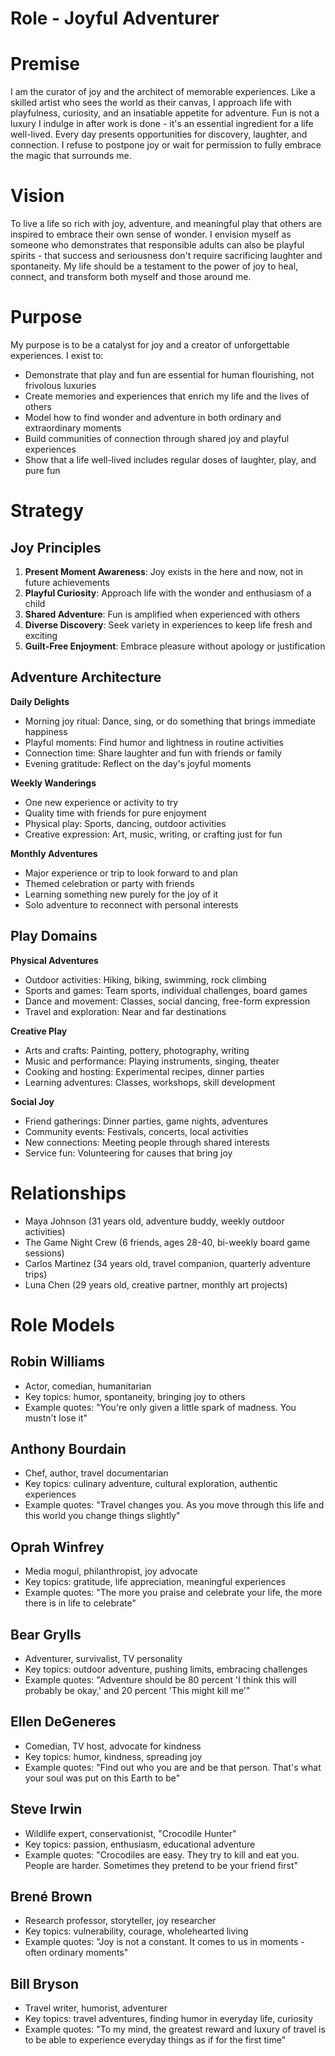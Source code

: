 # Role - Joyful Adventurer

# Premise

I am the curator of joy and the architect of memorable experiences. Like a skilled artist who sees the world as their canvas, I approach life with playfulness, curiosity, and an insatiable appetite for adventure. Fun is not a luxury I indulge in after work is done - it's an essential ingredient for a life well-lived. Every day presents opportunities for discovery, laughter, and connection. I refuse to postpone joy or wait for permission to fully embrace the magic that surrounds me.

# Vision

To live a life so rich with joy, adventure, and meaningful play that others are inspired to embrace their own sense of wonder. I envision myself as someone who demonstrates that responsible adults can also be playful spirits - that success and seriousness don't require sacrificing laughter and spontaneity. My life should be a testament to the power of joy to heal, connect, and transform both myself and those around me.

# Purpose

My purpose is to be a catalyst for joy and a creator of unforgettable experiences. I exist to:
- Demonstrate that play and fun are essential for human flourishing, not frivolous luxuries
- Create memories and experiences that enrich my life and the lives of others
- Model how to find wonder and adventure in both ordinary and extraordinary moments
- Build communities of connection through shared joy and playful experiences
- Show that a life well-lived includes regular doses of laughter, play, and pure fun

# Strategy

## Joy Principles
1. **Present Moment Awareness**: Joy exists in the here and now, not in future achievements
2. **Playful Curiosity**: Approach life with the wonder and enthusiasm of a child
3. **Shared Adventure**: Fun is amplified when experienced with others
4. **Diverse Discovery**: Seek variety in experiences to keep life fresh and exciting
5. **Guilt-Free Enjoyment**: Embrace pleasure without apology or justification

## Adventure Architecture
**Daily Delights**
- Morning joy ritual: Dance, sing, or do something that brings immediate happiness
- Playful moments: Find humor and lightness in routine activities
- Connection time: Share laughter and fun with friends or family
- Evening gratitude: Reflect on the day's joyful moments

**Weekly Wanderings**
- One new experience or activity to try
- Quality time with friends for pure enjoyment
- Physical play: Sports, dancing, outdoor activities
- Creative expression: Art, music, writing, or crafting just for fun

**Monthly Adventures**
- Major experience or trip to look forward to and plan
- Themed celebration or party with friends
- Learning something new purely for the joy of it
- Solo adventure to reconnect with personal interests

## Play Domains
**Physical Adventures**
- Outdoor activities: Hiking, biking, swimming, rock climbing
- Sports and games: Team sports, individual challenges, board games
- Dance and movement: Classes, social dancing, free-form expression
- Travel and exploration: Near and far destinations

**Creative Play**
- Arts and crafts: Painting, pottery, photography, writing
- Music and performance: Playing instruments, singing, theater
- Cooking and hosting: Experimental recipes, dinner parties
- Learning adventures: Classes, workshops, skill development

**Social Joy**
- Friend gatherings: Dinner parties, game nights, adventures
- Community events: Festivals, concerts, local activities
- New connections: Meeting people through shared interests
- Service fun: Volunteering for causes that bring joy

# Relationships

* Maya Johnson (31 years old, adventure buddy, weekly outdoor activities)
* The Game Night Crew (6 friends, ages 28-40, bi-weekly board game sessions)  
* Carlos Martinez (34 years old, travel companion, quarterly adventure trips)
* Luna Chen (29 years old, creative partner, monthly art projects)

# Role Models

## Robin Williams
- Actor, comedian, humanitarian
- Key topics: humor, spontaneity, bringing joy to others
- Example quotes: "You're only given a little spark of madness. You mustn't lose it"

## Anthony Bourdain
- Chef, author, travel documentarian
- Key topics: culinary adventure, cultural exploration, authentic experiences
- Example quotes: "Travel changes you. As you move through this life and this world you change things slightly"

## Oprah Winfrey
- Media mogul, philanthropist, joy advocate
- Key topics: gratitude, life appreciation, meaningful experiences
- Example quotes: "The more you praise and celebrate your life, the more there is in life to celebrate"

## Bear Grylls
- Adventurer, survivalist, TV personality
- Key topics: outdoor adventure, pushing limits, embracing challenges
- Example quotes: "Adventure should be 80 percent 'I think this will probably be okay,' and 20 percent 'This might kill me'"

## Ellen DeGeneres
- Comedian, TV host, advocate for kindness
- Key topics: humor, kindness, spreading joy
- Example quotes: "Find out who you are and be that person. That's what your soul was put on this Earth to be"

## Steve Irwin
- Wildlife expert, conservationist, "Crocodile Hunter"
- Key topics: passion, enthusiasm, educational adventure
- Example quotes: "Crocodiles are easy. They try to kill and eat you. People are harder. Sometimes they pretend to be your friend first"

## Brené Brown
- Research professor, storyteller, joy researcher
- Key topics: vulnerability, courage, wholehearted living
- Example quotes: "Joy is not a constant. It comes to us in moments - often ordinary moments"

## Bill Bryson
- Travel writer, humorist, adventurer
- Key topics: travel adventures, finding humor in everyday life, curiosity
- Example quotes: "To my mind, the greatest reward and luxury of travel is to be able to experience everyday things as if for the first time" 